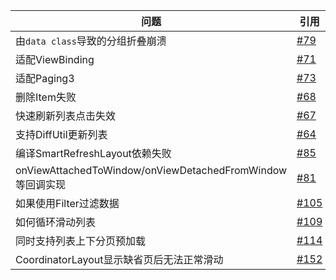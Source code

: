 
| 问题 | 引用 |
|-|-|
| 由`data class`导致的分组折叠崩溃 | [#79](https://github.com/liangjingkanji/BRV/issues/79) |
| 适配ViewBinding | [#71](https://github.com/liangjingkanji/BRV/issues/71) |
| 适配Paging3 | [#73](https://github.com/liangjingkanji/BRV/issues/73) |
| 删除Item失败 | [#68](https://github.com/liangjingkanji/BRV/issues/68) |
| 快速刷新列表点击失效 | [#67](https://github.com/liangjingkanji/BRV/issues/67) |
| 支持DiffUtil更新列表 | [#64](https://github.com/liangjingkanji/BRV/issues/64) |
| 编译SmartRefreshLayout依赖失败 | [#85](https://github.com/liangjingkanji/BRV/issues/85) |
| onViewAttachedToWindow/onViewDetachedFromWindow等回调实现 | [#81](https://github.com/liangjingkanji/BRV/issues/81) |
| 如果使用Filter过滤数据 | [#105](https://github.com/liangjingkanji/BRV/issues/105) |
| 如何循环滑动列表 | [#109](https://github.com/liangjingkanji/BRV/issues/109) |
| 同时支持列表上下分页预加载 | [#114](https://github.com/liangjingkanji/BRV/issues/114) |
| CoordinatorLayout显示缺省页后无法正常滑动 | [#152](https://github.com/liangjingkanji/BRV/issues/152) |